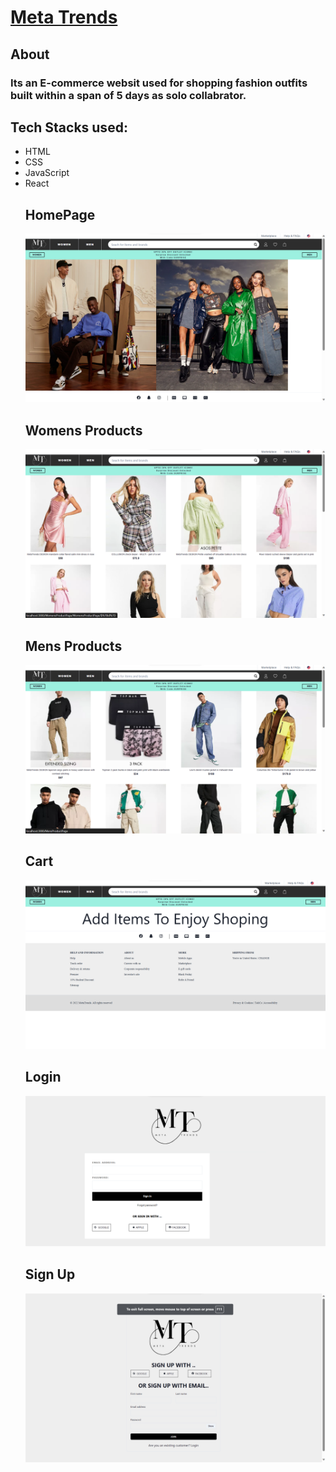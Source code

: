 <h1><a href="https://agile-wheel-3721.netlify.app/">Meta Trends</a></h1>
<h2>About</h2>
<h3>Its an E-commerce websit used for shopping fashion outfits built within a span of 5 days as solo collabrator.</h3>
<h2>Tech Stacks used:</h2>
<ul>
<li>HTML</li>
<li>CSS</li>
<li>JavaScript</li>
<li>React</li>
</ul>
<ul>
<h2>HomePage</h2>
<img src='/cw23/src/Components/Images/Homepage.png' alt='home'/>
<h2>Womens Products</h2>
<img src='./cw23/src/Components/Images/WomensProd.png' alt='womenProd'/>
<h2>Mens Products</h2>
<img src='./cw23/src/Components/Images/MensProd.png' alt='mensProd'/>
<h2>Cart </h2>
<img src='./cw23/src/Components/Images/Cart.png' alt='Cart'/>
<h2>Login </h2>
<img src='./cw23/src/Components/Images/Login.png' alt='login'/>
<h2>Sign Up </h2>
<img src='./cw23/src/Components/Images/SignUp.png' alt='signup' />
 
